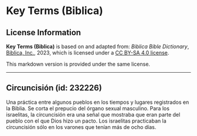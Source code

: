 # Key Terms (Biblica)

## License Information

**Key Terms (Biblica)** is based on and adapted from: _Biblica Bible Dictionary_, [Biblica, Inc.](https://www.biblica.com/), 2023, which is licensed under a [CC BY-SA 4.0 license](https://creativecommons.org/licenses/by-sa/4.0/legalcode.en).

This markdown version is provided under the same license.



--------------------------------

## Circuncisión (id: 232226)

Una práctica entre algunos pueblos en los tiempos y lugares registrados en la Biblia. Se corta el prepucio del órgano sexual masculino. Para los israelitas, la circuncisión era una señal que mostraba que eran parte del pueblo con el que Dios hizo un pacto. Los israelitas practicaban la circuncisión sólo en los varones que tenían más de ocho días.


